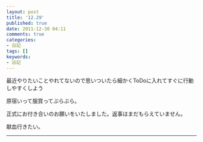 ```yaml
---
layout: post
title: '12.29'
published: true
date: 2011-12-30 04:11
comments: true
categories:
- 日記
tags: []
keywords:
- 日記
---
```

最近やりたいことやれてないので思いついたら細かくToDoに入れてすぐに行動しやすくしよう

原宿いって服買ってぶらぶら。

正式にお付き合いのお願いをいたしました。返事はまだもらえていません。

献血行きたい。

---

